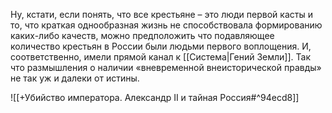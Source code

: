 Ну, кстати, если понять, что все крестьяне – это люди первой касты и то, что краткая однообразная жизнь не способствовала формированию каких-либо качеств, можно предположить что подавляющее количество крестьян в России были людьми первого воплощения. И, соответственно, имели прямой канал к [[Система|Гений Земли]]. Так что размышления о наличии «вневременной внеисторической правды» не так уж и далеки от истины.  

![[+Убийство императора. Александр II и тайная Россия#^94ecd8]]